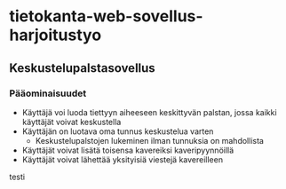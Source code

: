 # tietokanta-web-sovellus-harjoitustyo
## Keskustelupalstasovellus

### Pääominaisuudet
- Käyttäjä voi luoda tiettyyn aiheeseen keskittyvän palstan, jossa kaikki käyttäjät voivat keskustella
- Käyttäjän on luotava oma tunnus keskustelua varten
    - Keskustelupalstojen lukeminen ilman tunnuksia on mahdollista
- Käyttäjät voivat lisätä toisensa kavereiksi kaveripyynnöillä
- Käyttäjät voivat lähettää yksityisiä viestejä kavereilleen

testi